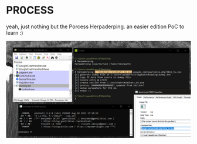 # PR0CESS

yeah, just nothing but the Porcess Herpaderping. an easier edition PoC to learn :)

![](Demo.png)
